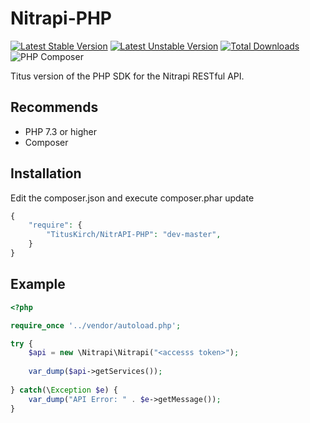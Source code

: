 Nitrapi-PHP
===========

[![Latest Stable Version](https://poser.pugx.org/TitusKirch/NitrAPI-PHP/v/stable.png)](https://packagist.org/packages/TitusKirch/NitrAPI-PHP)
[![Latest Unstable Version](https://poser.pugx.org/TitusKirch/NitrAPI-PHP/v/unstable.svg)](https://packagist.org/packages/TitusKirch/NitrAPI-PHP)
[![Total Downloads](https://poser.pugx.org/TitusKirch/NitrAPI-PHP/downloads.png)](https://packagist.org/packages/TitusKirch/NitrAPI-PHP)
![PHP Composer](https://github.com/TitusKirch/NitrAPI-PHP/workflows/PHP%20Composer/badge.svg)

Titus version of the PHP SDK for the Nitrapi RESTful API.


Recommends
---------

* PHP 7.3 or higher
* Composer


Installation
------------

Edit the composer.json and execute composer.phar update
``` php
{
    "require": {
        "TitusKirch/NitrAPI-PHP": "dev-master",
    }
}
```

Example
-------

```php
<?php

require_once '../vendor/autoload.php';

try {
    $api = new \Nitrapi\Nitrapi("<accesss token>");
    
    var_dump($api->getServices());
    
} catch(\Exception $e) {
    var_dump("API Error: " . $e->getMessage());
}
```

